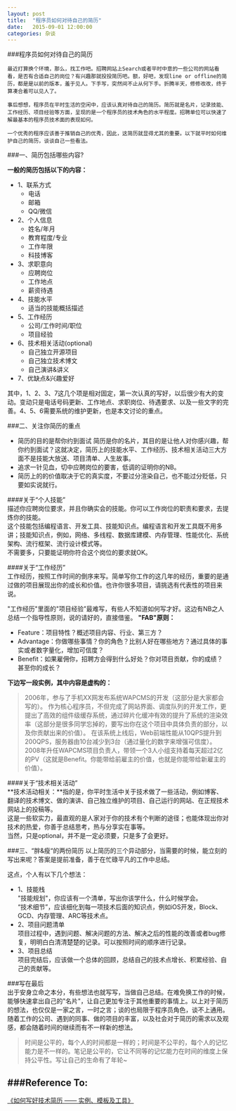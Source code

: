 ```yaml
---
layout: post
title:  "程序员如何对待自己的简历"
date:   2015-09-01 12:00:00
categories: 杂谈
---
```

###程序员如何对待自己的简历

	最近打算换个环境，那么，找工作吧。招聘网站上Search或者平时中意的一些公司的网站看看，是否有合适自己的岗位？有兴趣那就投投简历吧。额，好吧，发现line or offline的简历，都是是以前的版本，羞于见人。下手写，突然间不止从何下手。折腾半天，修修改改，终于算凑合着可以见人了。  
	
	事后想想，程序员在平时生活的空闲中，应该认真对待自己的简历。简历就是名片，记录技能、工作经历、项目经验等方面，呈现的是一个程序员的技术角色的水平程度。招聘单位可以快速了解最基本的程序员技术面的表现如何。

	一个优秀的程序应该善于推销自己的优秀，因此，这简历就显得尤其的重要。以下就平时如何维护自己的简历，谈谈自己一些看法。

###一、简历包括哪些内容?   

**一般的简历包括以下的内容：**

*	1、联系方式
	*	电话
	*	邮箱
	*	QQ/微信
*	2、个人信息
	*	姓名/年月
	*	教育程度/专业
	*	工作年限
	*	科技博客
*	3、求职意向
	*	应聘岗位
	*	工作地点
	*	薪资待遇
*	4、技能水平
	*	适当的技能概括描述
*	5、工作经历
	*	公司/工作时间/职位
	*	项目经验
*	6、技术相关活动(optional)
	*	自己独立开源项目
	*	自己独立技术博文
	*	自己演讲&讲义
*	7、优缺点&兴趣爱好  
	
其中，1、2、3、7这几个项是相对固定，第一次认真的写好，以后很少有大的变动。变动只是电话号码更新、工作地点、求职岗位、待遇要求、以及一些文字的完善。4、5、6需要系统的维护更新，也是本文讨论的重点。  

###二、关注你简历的重点
*	简历的目的是帮你约到面试 
	简历是你的名片，其目的是让他人对你感兴趣，帮你约到面试？这就决定，简历上的技能水平、工作经历、技术相关活动三大方面不是技能大放送、项目清单、人生故事。  
*	追求一针见血，切中应聘岗位的要害，低调的证明你的NB。  
*	简历上的的价值取决于它的真实度，不要过分渲染自己，也不能过分贬低，只要如实说就行。

####关于“个人技能”  
描述你应聘岗位要求，并且你确实会的技能。你可以工作岗位的职责和要求，去提炼你的技能。  
这个技能包括编程语言、开发工具、技能知识点。编程语言和开发工具既不用多讲；技能知识点，例如，网络、多线程、数据库建模、内存管理、性能优化、系统架构、流行框架、流行设计模式等。   
不需要多，只要能证明你符合这个岗位的要求就OK。

####关于“工作经历”  
工作经历，按照工作时间的倒序来写。简单写你工作的这几年的经历，重要的是通过做的项目展现出你的成长和价值。也许你很多项目，请挑选有代表性的项目来说。  

"工作经历"里面的"项目经验”最难写，有些人不知道如何写才好。这边有NB之人总结一个指导性原则，说的请好的，直接借鉴。
**"FAB"原则：**

*	Feature：项目特性？概述项目内容、行业、第三方？
*	Advantage：你做哪些事情？你的角色？比别人好在哪些地方？通过具体的事实或者数字量化，增加可信度？
*	Benefit：如果雇佣你，招聘方会得到什么好处？你对项目贡献，你的成绩？甚至你的成长？  


**下边写一段实例，其中内容是虚构的：**  
>	2006年，参与了手机XX网发布系统WAPCMS的开发（这部分是大家都会写的）。
>	作为核心程序员，不但完成了网站界面、调度队列的开发工作，更提出了高效的组件级缓存系统，通过碎片化缓冲有效的提升了系统的渲染效率（这部分是很多同学忘掉的，要写出你在这个项目中具体负责的部分，以及你贡献出来的价值）。
>	在该系统上线后，Web前端性能从10QPS提升到200QPS，服务器由10台减少到3台（通过量化的数字来增强可信度）。
>	2008年升任WAPCMS项目负责人，带领一个3人小组支持着每天超过2亿的PV（这就是Benefit。你能带给前雇主的价值，也就是你能带给新雇主的价值）。  
	
####关于“技术相关活动”  
**技术活动相关：**指的是，你平时生活中关于技术做了一些活动，例如博客、翻译的技术博文、做的演讲、自己独立维护的项目、自己运行的网站、在正规技术网站上的投稿等。   
这是一些软实力，最直观的是人家对于你的技术有个判断的途径；也能体现出你对技术的热爱，你善于总结思考，热与分享实在事等。  
当然，只是optional，并不是一定必须要，只是多了会更好。

###三、“胖&瘦“的两份简历
以上简历的三个异动部分，当需要的时候，能立刻的写出来呢？答案是提前准备，善于在忙碌平凡的工作中总结。  

这点，个人有以下几个想法：  

*	1、技能栈  
	"技能规划"，你应该有一个清单，写出你该学什么，什么时候学会。  
	“技术细节”，应该细化到每一项技术后面的知识点，例如iOS开发，Block、GCD、内存管理、ARC等技术点。
*	2、项目问题清单  
	项目过程中，遇到问题、解决问题的方法、解决之后的性能的改善或者bug修复，明明白白清清楚楚的记录。可以按照时间的顺序进行记录。  
*	3、项目总结  
	项目完结后，应该做一个总体的回顾，总结自己的技术点增长、积累经验、自己的贡献等。


###写在最后   
出于安身立命之本分，有些想法也就写写，当做自己总结。在难免换工作的时候，能够快速拿出自己的"名片"，让自己更加专注于其他重要的事情上。以上对于简历的想法，也仅仅是一家之言，一时之言；谈的也局限于程序员角色，谈不上通用。随着工作的公司、遇到的同事、做的项目的丰富，以及社会对于简历的需求以及观感，都会随着时间的继续而有不一样新的想法。  


>时间是公平的，每个人的时间都是一样的；时间是不公平的，每个人的记忆能力是不一样的。笔记是公平的，它让不同等的记忆能力在时间的维度上保持公平性。写让自己的生命有了年轮~


###Reference To:   
--- 
[《如何写好技术简历 —— 实例、模板及工具》](http://get.jobdeer.com/744.get)